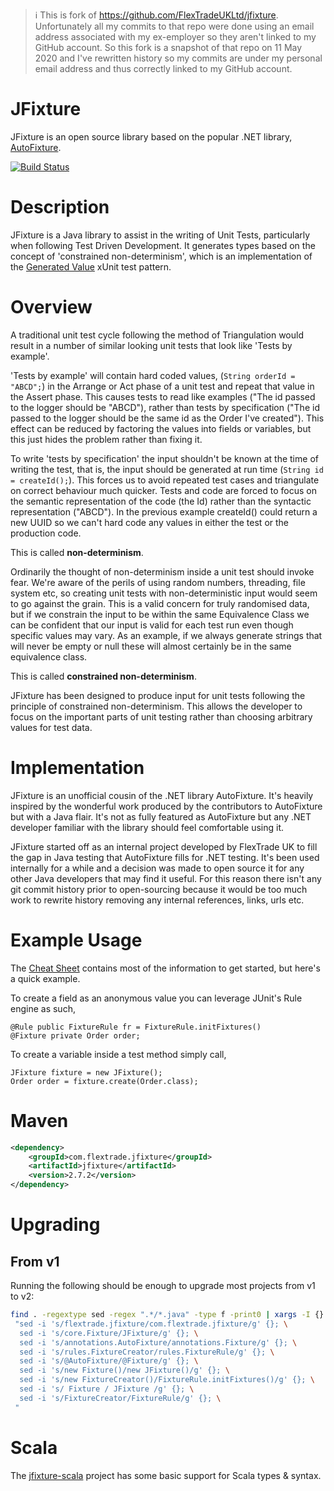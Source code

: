 > ℹ️ This is fork of https://github.com/FlexTradeUKLtd/jfixture. Unfortunately all my commits to that repo were done using an email address associated with my ex-employer so they aren't linked to my GitHub account. So this fork is a snapshot of that repo on 11 May 2020 and I've rewritten history so my commits are under my personal email address and thus correctly linked to my GitHub account.

# JFixture
JFixture is an open source library based on the popular .NET library, [AutoFixture](https://github.com/AutoFixture/AutoFixture).

[![Build Status](https://travis-ci.org/FlexTradeUKLtd/jfixture.svg?branch=master)](https://travis-ci.org/FlexTradeUKLtd/jfixture)

# Description
JFixture is a Java library to assist in the writing of Unit Tests, particularly when following Test Driven Development. It generates types based on the concept of 'constrained non-determinism', which is an implementation of the [Generated Value](http://xunitpatterns.com/Generated%20Value.html) xUnit test pattern.

# Overview
A traditional unit test cycle following the method of Triangulation would result in a number of similar looking unit tests that look like 'Tests by example'.

'Tests by example' will contain hard coded values, (`String orderId = "ABCD";`) in the Arrange or Act phase of a unit test and repeat that value in the Assert phase. This causes tests to read like examples ("The id passed to the logger should be "ABCD"), rather than tests by specification ("The id passed to the logger should be the same id as the Order I've created"). This effect can be reduced by factoring the values into fields or variables, but this just hides the problem rather than fixing it.

To write 'tests by specification' the input shouldn't be known at the time of writing the test, that is, the input should be generated at run time (`String id = createId();`). This forces us to avoid repeated test cases and triangulate on correct behaviour much quicker. Tests and code are forced to focus on the semantic representation of the code (the Id) rather than the syntactic representation ("ABCD"). In the previous example createId() could return a new UUID so we can't hard code any values in either the test or the production code. 

This is called **non-determinism**.

Ordinarily the thought of non-determinism inside a unit test should invoke fear. We're aware of the perils of using random numbers, threading, file system etc, so creating unit tests with non-deterministic input would seem to go against the grain. This is a valid concern for truly randomised data, but if we constrain the input to be within the same Equivalence Class we can be confident that our input is valid for each test run even though specific values may vary. As an example, if we always generate strings that will never be empty or null these will almost certainly be in the same equivalence class.

This is called **constrained non-determinism**.

JFixture has been designed to produce input for unit tests following the principle of constrained non-determinism. This allows the developer to focus on the important parts of unit testing rather than choosing arbitrary values for test data.

# Implementation

JFixture is an unofficial cousin of the .NET library AutoFixture. It's heavily inspired by the wonderful work produced by the contributors to AutoFixture but with a Java flair. It's not as fully featured as AutoFixture but any .NET developer familiar with the library should feel comfortable using it.

JFixture started off as an internal project developed by FlexTrade UK to fill the gap in Java testing that AutoFixture fills for .NET testing. It's been used internally for a while and a decision was made to open source it for any other Java developers that may find it useful. For this reason there isn't any git commit history prior to open-sourcing because it would be too much work to rewrite history removing any internal references, links, urls etc.

# Example Usage

The [Cheat Sheet](https://github.com/FlexTradeUKLtd/jfixture/wiki/Usage-Cheat-Sheet) contains most of the information to get started, but here's a quick example.
  
To create a field as an anonymous value you can leverage JUnit's Rule engine as such,
```  
@Rule public FixtureRule fr = FixtureRule.initFixtures()
@Fixture private Order order;
```

To create a variable inside a test method simply call,
```
JFixture fixture = new JFixture();
Order order = fixture.create(Order.class);
```

# Maven
```xml
<dependency>
	<groupId>com.flextrade.jfixture</groupId>
	<artifactId>jfixture</artifactId>
	<version>2.7.2</version>
</dependency>
```

# Upgrading

## From v1

Running the following should be enough to upgrade most projects from v1 to v2:

```bash
find . -regextype sed -regex ".*/*.java" -type f -print0 | xargs -I {} -0 sh -c \
 "sed -i 's/flextrade.jfixture/com.flextrade.jfixture/g' {}; \
  sed -i 's/core.Fixture/JFixture/g' {}; \
  sed -i 's/annotations.AutoFixture/annotations.Fixture/g' {}; \
  sed -i 's/rules.FixtureCreator/rules.FixtureRule/g' {}; \
  sed -i 's/@AutoFixture/@Fixture/g' {}; \
  sed -i 's/new Fixture()/new JFixture()/g' {}; \
  sed -i 's/new FixtureCreator()/FixtureRule.initFixtures()/g' {}; \
  sed -i 's/ Fixture / JFixture /g' {}; \
  sed -i 's/FixtureCreator/FixtureRule/g' {}; \
 "
```

# Scala

The [jfixture-scala](https://github.com/FlexTradeUKLtd/jfixture-scala) project has some basic support for Scala types & syntax.
